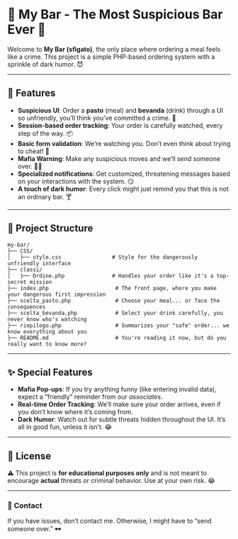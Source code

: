 # 🍔 **My Bar - The Most Suspicious Bar Ever** 🍺

Welcome to **My Bar (sfigato)**, the only place where ordering a meal feels like a crime. This project is a simple PHP-based ordering system with a sprinkle of dark humor. 😈

---

## 🚀 Features
- **Suspicious UI**: Order a **pasto** (meal) and **bevanda** (drink) through a UI so unfriendly, you’ll think you’ve committed a crime. 🤨
- **Session-based order tracking**: Your order is carefully watched, every step of the way. 📦
- **Basic form validation**: We’re watching you. Don’t even think about trying to cheat! 👀
- **Mafia Warning**: Make any suspicious moves and we’ll send someone over. 🕵️‍♂️
- **Specialized notifications**: Get customized, threatening messages based on your interactions with the system. 😏
- **A touch of dark humor**: Every click might just remind you that this is not an ordinary bar. 🍸

---

## 🧩 **Project Structure**

```
my-bar/
├── CSS/
│   ├── style.css                # Style for the dangerously unfriendly interface
├── classi/
│   ├── Ordine.php               # Handles your order like it's a top-secret mission
├── index.php                     # The front page, where you make your dangerous first impression
├── scelta_pasto.php              # Choose your meal... or face the consequences
├── scelta_bevanda.php            # Select your drink carefully, you never know who’s watching
├── riepilogo.php                 # Summarizes your "safe" order... we know everything about you
├── README.md                     # You're reading it now, but do you really want to know more?
```

---

## ✨ **Special Features**
- **Mafia Pop-ups**: If you try anything funny (like entering invalid data), expect a “friendly” reminder from our *associates*. 
- **Real-time Order Tracking**: We’ll make sure your order arrives, even if you don’t know where it’s coming from.
- **Dark Humor**: Watch out for subtle threats hidden throughout the UI. It’s all in good fun, unless it isn’t. 😂

---

## 📜 **License**

⚠️ This project is **for educational purposes only** and is not meant to encourage **actual** threats or criminal behavior. Use at your own risk. 😂

---

### 💬 **Contact**

If you have issues, don’t contact me. Otherwise, I might have to “send someone over.” 🕶️
